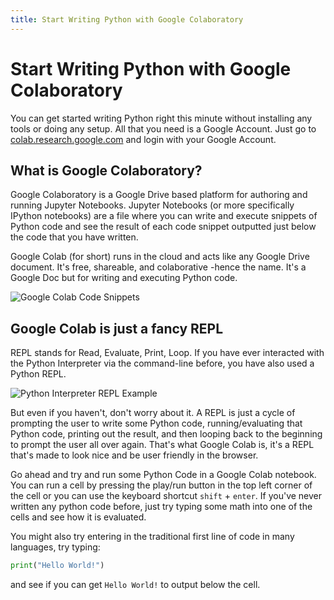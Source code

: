 ```yaml
---
title: Start Writing Python with Google Colaboratory
---
```


# Start Writing Python with Google Colaboratory

You can get started writing Python right this minute without installing any tools or doing any setup. All that you need is a Google Account. Just go to [colab.research.google.com](http://colab.research.google.com) and login with your Google Account.

## What is Google Colaboratory?

Google Colaboratory is a Google Drive based platform for authoring and running Jupyter Notebooks. Jupyter Notebooks (or more specifically IPython notebooks) are a file where you can write and execute snippets of Python code and see the result of each code snippet outputted just below the code that you have written. 

Google Colab (for short) runs in the cloud and acts like any Google Drive document. It's free, shareable, and colaborative -hence the name. It's a Google Doc but for writing and executing Python code. 

![Google Colab Code Snippets](http://lambdachops.com/img/google-colab-code-snippet.png)

## Google Colab is just a fancy REPL

REPL stands for Read, Evaluate, Print, Loop. If you have ever interacted with the Python Interpreter via the command-line before, you have also used a Python REPL.

![Python Interpreter REPL Example](http://lambdachops.com/img/python-interpreter-repl-example.png)

But even if you haven't, don't worry about it. A REPL is just a cycle of prompting the user to write some Python code, running/evaluating that Python code, printing out the result, and then looping back to the beginning to prompt the user all over again. That's what Google Colab is, it's a REPL that's made to look nice and be user friendly in the browser. 

Go ahead and try and run some Python Code in a Google Colab notebook. You can run a cell by pressing the play/run button in the top left corner of the cell or you can use the keyboard shortcut `shift` + `enter`. If you've never written any python code before, just try typing some math into one of the cells and see how it is evaluated. 

You might also try entering in the traditional first line of code in many languages, try typing:

```python
print("Hello World!")
```

and see if you can get `Hello World!` to output below the cell. 
